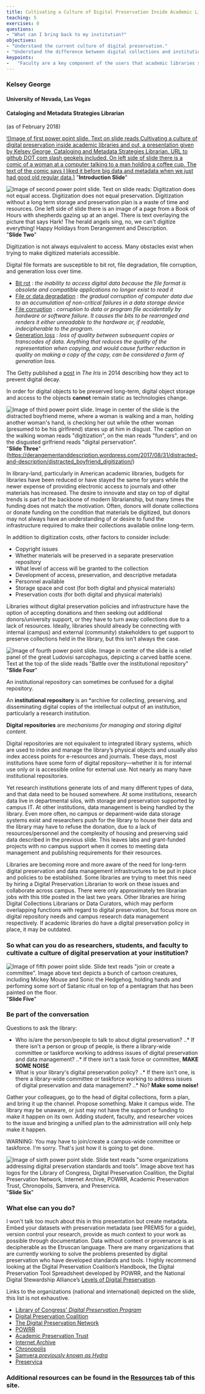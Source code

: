 ```yaml
---
title: Cultivating a Culture of Digital Preservation Inside Academic Libraries and Out
teaching: 5
exercises: 0
questions:
- "What can I bring back to my institution?"
objectives:
- "Understand the current culture of digital preservation."
- "Understand the difference between digital collections and institutional repositories."
keypoints:
-   "Faculty are a key component of the users that academic libraries serve and have power to influence the University administration's decision to support library services."
---
```


### Kelsey George
#### University of Nevada, Las Vegas 
#### Cataloging and Metadata Strategies Librarian 
(as of February 2018)


[![Image of first power point slide. Text on slide reads Cultivating a culture of digital preservation inside academic libraries and out, a presentation given by Kelsey George, Cataloging and Metadata Strategies Librarian. URL to github DOT com slash geokels included. On left side of slide there is a comic of a woman at a computer talking to a man holding a coffee cup. The text of the comic says I liked it before big data and metadata when we just had good old regular data.]](https://github.com/geokels/dig-preservation/blob/gh-pages/fig/kdg_ppx1.PNG) "**Introduction Slide**"

![Image of second power point slide. Text on slide reads: Digitization does not equal access. Digitization does not equal preservation. Digitization without a long term storage and preservation plan is a waste of time and resources. One left side of slide there is an image of a page from a Book of Hours with shepherds gazing up at an angel. There is text overlaying the picture that says Hark! The herald angels sing, no, we can't digitize everything! Happy Holidays from Derangement and Description.](https://github.com/geokels/dig-preservation/blob/gh-pages/fig/kdg_ppx2.PNG) "**Slide Two**"

Digitization is not always equivalent to access. 
Many obstacles exist when trying to make digitized materials accessible.

Digital file formats are susceptible to bit rot, file degradation, file corruption, and generation loss over time. 


* [Bit rot] : *the inability to access digital data because the file format is obsolete and compatible applications no longer exist to read it*
* [File or data degradation] : *the gradual corruption of computer data due to an accumulation of non-critical failures in a data storage device*
* [File corruption] : *corruption to data or program file accidentally by hardware or software failure. It causes the bits to be rearranged and renders it either unreadable to the hardware or, if readable, indecipherable to the program.*
* [Generation loss] : *loss of quality between subsequent copies or transcodes of data. Anything that reduces the quality of the representation when copying, and would cause further reduction in quality on making a copy of the copy, can be considered a form of generation loss.*

The Getty published a [post] in *The Iris* in 2014 describing how they act to prevent digital decay. 

[Bit rot]: https://www.pcmag.com/encyclopedia/term/67563/bit-rot
[File or data degradation]: https://en.wikipedia.org/wiki/Data_degradation
[File corruption]: http://www.yourdictionary.com/corrupted-file
[Generation loss]: https://en.wikipedia.org/wiki/Generation_loss
[post]: http://blogs.getty.edu/iris/preventing-digital-decay/

In order for digital objects to be preserved long-term, digital object storage and access to the objects **cannot** remain static as technologies change.



![Image of third power point slide. Image in center of the slide is the distracted boyfriend meme, where a woman is walking and a man, holding another woman's hand, is checking her out while the other woman (presumed to be his girlfirend) stares up at him in disgust. The caption on the walking woman reads "digitization", on the man reads "funders", and on the disgusted girlfriend reads "digital perservation".](https://github.com/geokels/dig-preservation/blob/gh-pages/fig/kdg_ppx3.PNG) "**Slide Three**" (https://derangementanddescription.wordpress.com/2017/08/31/distracted-and-description/distracted_boyfriend_digitization/)

In library-land, particularly in American academic libraries, budgets for libraries have been reduced or have stayed the same for years while the newer expense of providing electronic access to journals and other materials has increased. The desire to innovate and stay on top of digital trends is part of the backbone of modern librarianship, but many times the funding does not match the motivation. Often, donors will donate collections or donate funding on the condition that materials be digitized, but donors may not always have an understanding of or desire to fund the infrastructure required to make their collections available online long-term. 

In addition to digitization costs, other factors to consider include:
* Copyright issues
* Whether materials will be preserved in a separate preservation repository
* What level of access will be granted to the collection
* Development of access, preservation, and descriptive metadata
* Personnel available
* Storage space and cost (for both digital and physical materials)
* Preservation costs (for both digital and physical materials)

Libraries without digital preservation policies and infrastructure have the option of accepting donations and then seeking out additional donors/university support, or they have to turn away collections due to a lack of resources. Ideally, libraries should already be connecting with internal (campus) and external (community) stakeholders to get support to preserve collections held in the library, but this isn't always the case.


![Image of fourth power point slide. Image in center of the slide is a relief panel of the great Ludovisi sarcophagus, depicting a carved battle scene. Text at the top of the slide reads "Battle over the institutional repository"](https://github.com/geokels/dig-preservation/blob/gh-pages/fig/kdg_ppx4.PNG) "**Slide Four**"

An institutional repository can sometimes be confused for a digital repository. 

An **institutional repository** is an *archive for collecting, preserving, and disseminating digital copies of the intellectual output of an institution, particularly a research institution. 

**Digital repositories** are *mechanisms for managing and storing digital content*. 

Digital repositories are not equivalent to integrated library systems, which are used to index and manage the library’s physical objects and usually also index access points for e-resources and journals. These days, most institutions have some form of digital repository—whether it is for internal use only or is accessible online for external use. Not nearly as many have institutional repositories. 

Yet research institutions generate lots of and many different types of data, and that data need to be housed somewhere. At some institutions, research data live in departmental silos, with storage and preservation supported by campus IT. At other institutions, data management is being handled by the library. Even more often, no campus or deparment-wide data storage systems exist and researchers push for the library to house their data and the library may have to refuse the donation, due to a lack of resources/personnel and the complexity of housing and preserving said data described in the previous slide. This leaves labs and grant-funded projects with no campus support when it comes to meeting data management and publishing requirements for their resources.

Libraries are becoming more and more aware of the need for long-term digital preservation and data management infrastructures to be put in place and policies to be established. Some libraries are trying to meet this need by hiring a Digital Preservation Librarian to work on these issues and collaborate across campus. There were only approximately ten librarian jobs with this title posted in the last two years. Other libraries are hiring Digital Collections Librarians or Data Curators, which may perform overlapping functions with regard to digital preservation, but focus more on digital repository needs and campus research data management respectively. If academic libraries do have a digital preservation policy in place, it may be outdated.

### So what can you do as researchers, students, and faculty to cultivate a culture of digital preservation at your institution?

![Image of fifth power point slide. Slide text reads "join or create a committee". Image above text depicts a bunch of cartoon creatures, including Mickey Mouse and Sonic the Hedgehog, holding hands and perfoming some sort of Satanic ritual on top of a pentagram that has been painted on the floor.](https://github.com/geokels/dig-preservation/blob/gh-pages/fig/kdg_ppx5.PNG) "**Slide Five**"

### Be part of the conversation

Questions to ask the library:

* Who is/are the person/people to talk to about digital preservation?
..* If there isn't a person or group of people, is there a library-wide committee or taskforce working to address issues of digital preservation and data management?
..* If there isn't a task force or committee, **MAKE SOME NOISE** 
* What is your library's digital preservation policy?
..* If there isn't one, is there a library-wide committee or taskforce working to address issues of digital preservation and data management? 
..* No? **Make some noise!** 

Gather your colleagues, go to the head of digital collections, form a plan, and bring it up the channel. Propose something. Make it campus wide. The library may be unaware, or just may not have the support or funding to make it happen on its own. Adding student, faculty, and researcher voices to the issue and bringing a unified plan to the administration will only help make it happen.

WARNING: You may have to join/create a campus-wide committee or taskforce. I'm sorry. That's just how it is going to get done.

![Image of sixth power point slide. Slide text reads "some organizations addressing digital preservation standards and tools". Image above text has logos for the Library of Congress, Digital Preservation Coalition, the Digital Preservation Network, Internet Archive, POWRR, Academic Preservation Trust, Chronopolis, Samvera, and Preservica.](https://github.com/geokels/dig-preservation/blob/gh-pages/fig/kdg_ppx6.PNG) "**Slide Six**"

### What else can you do?

I won’t talk too much about this in this presentation but create metadata. Embed your datasets with preservation metadata (see PREMIS for a guide), version control your research, provide as much context to your work as possible through documentation. Data without context or provenance is as decipherable as the Etruscan language. There are many organizations that are currently working to solve the problems presented by digital preservation who have developed standards and tools. I highly recommend looking at the Digital Preservation Coalition’s Handbook, the Digital Preservation Tool Spreadsheet developed by POWRR, and the National Digital Stewardship Alliance’s [Levels of Digital Preservation].


Links to the organizations (national and international) depicted on the slide, this list is not exhaustive.

* [Library of Congress' *Digital Preservation Program*]
* [Digital Preservation Coalition]
* [The Digital Preservation Network]
* [POWRR]
* [Academic Preservation Trust]
* [Internet Archive]
* [Chronopolis]
* [Samvera *previously known as Hydra*]
* [Preservica]


### Additional resources can be found in the [Resources] tab of this site.

[Levels of Digital Preservation]: http://ndsa.org/activities/levels-of-digital-preservation/
[Library of Congress' *Digital Preservation Program*]: http://www.digitalpreservation.gov/
[Digital Preservation Coalition]: http://www.dpconline.org/
[The Digital Preservation Network]: https://dpn.org/
[POWRR]: http://digitalpowrr.niu.edu/
[Academic Preservation Trust]: http://aptrust.org/
[Internet Archive]: https://archive.org/
[Chronopolis]: http://libraries.ucsd.edu/chronopolis/
[Samvera *previously known as Hydra*]: http://samvera.org/
[Preservica]: https://preservica.com/

[Resources]: https://geokels.github.io/dig-preservation/07-resources/

